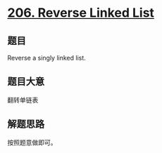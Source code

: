 # [206. Reverse Linked List](https://leetcode-cn.com/problems/reverse-linked-list/description/)

## 题目

Reverse a singly linked list.

## 题目大意

翻转单链表

## 解题思路

按照题意做即可。
